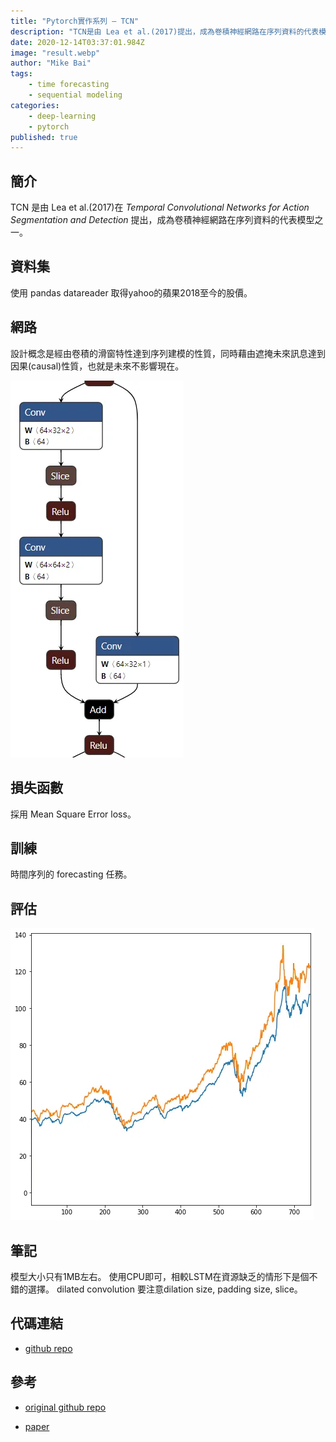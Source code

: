 ```yaml
---
title: "Pytorch實作系列 — TCN"
description: "TCN是由 Lea et al.(2017)提出，成為卷積神經網路在序列資料的代表模型之一。設計概念是經由卷積的滑窗特性達到序列建模的性質，同時藉由遮掩未來訊息達到因果(causal)性質，也就是未來不影響現在。"
date: 2020-12-14T03:37:01.984Z
image: "result.webp"
author: "Mike Bai"
tags:
    - time forecasting
    - sequential modeling
categories:
    - deep-learning
    - pytorch
published: true
---
```


## 簡介

TCN 是由 Lea et al.(2017)在 *Temporal Convolutional Networks for Action Segmentation and Detection* 提出，成為卷積神經網路在序列資料的代表模型之一。

## 資料集

使用 pandas datareader 取得yahoo的蘋果2018至今的股價。

## 網路

設計概念是經由卷積的滑窗特性達到序列建模的性質，同時藉由遮掩未來訊息達到因果(causal)性質，也就是未來不影響現在。

![網路](network.webp)

## 損失函數

採用 Mean Square Error loss。

## 訓練

時間序列的 forecasting 任務。

## 評估

![橘色是真實資料，藍色是預測值](result.webp)

## 筆記

模型大小只有1MB左右。
使用CPU即可，相較LSTM在資源缺乏的情形下是個不錯的選擇。
dilated convolution 要注意dilation size, padding size, slice。

## 代碼連結

* [github repo](https://github.com/gitE0Z9/classical-network-series)

## 參考

* [original github repo](https://github.com/locuslab/TCN)

* [paper](https://arxiv.org/abs/1611.05267)
